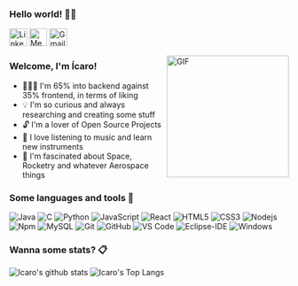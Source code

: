 ### Hello world! 👋🏻

<a href="https://linkedin.com/in/icaro-silva"><img alt="LinkedIn" height="32px" src="https://image.flaticon.com/icons/png/512/174/174857.png"/></a>
<a href="https://medium.com/@icaro_silva"><img alt="Medium" height="32px" src="https://icons-for-free.com/iconfiles/png/512/medium+icon-1320186682844050412.png"/></a>
<a href="mailto:icarogabrielsilva2019@gmail.com"><img alt="Gmail" height="32px" src="https://www.freepnglogos.com/uploads/logo-gmail-png/logo-gmail-png-gmail-icon-download-png-and-vector-1.png"/></a>

<img align="right" alt="GIF" height="220px" src="https://cdn.dribbble.com/users/1708950/screenshots/4188877/developer_med.gif" />

### Welcome, I'm Ícaro!

+ 👨🏻‍💻 I'm 65% into backend against 35% frontend, in terms of liking
+ 💡 I'm so curious and always researching and creating some stuff
+ 🔓 I'm a lover of Open Source Projects
+ 🎵 I love listening to music and learn new instruments
+ 🚀 I'm fascinated about Space, Rocketry and whatever Aerospace things

### Some languages and tools 🔧

![Java](http://img.shields.io/badge/-Java-5B4638?style=flat-square&logo=java&logoColor=ffffff)
![C](https://img.shields.io/badge/-C++%20&%20C_Sharp-659ad2?style=flat-square&logo=c%2B%2B&logoColor=ffffff)
![Python](http://img.shields.io/badge/-Python-3776AB?style=flat-square&logo=python&logoColor=ffffff)
![JavaScript](https://img.shields.io/badge/-JavaScript-%23F7DF1C?style=flat-square&logo=javascript&logoColor=000000&labelColor=%23F7DF1C&color=%23FFCE5A)
![React](https://img.shields.io/badge/-React-61DAFB?style=flat-square&logo=react&logoColor=ffffff)
![HTML5](https://img.shields.io/badge/-HTML5-%23E44D27?style=flat-square&logo=html5&logoColor=ffffff)
![CSS3](https://img.shields.io/badge/-CSS3-%231572B6?style=flat-square&logo=css3)
![Nodejs](https://img.shields.io/badge/-Nodejs-339933?style=flat-square&logo=Node.js&logoColor=ffffff)
![Npm](https://img.shields.io/badge/-npm-CB3837?style=flat-square&logo=npm)
![MySQL](https://img.shields.io/badge/-MySQL-blueviolet?style=flat-square&logo=mysql&logoColor=ffffff)
![Git](https://img.shields.io/badge/-Git-%23F05032?style=flat-square&logo=git&logoColor=%23ffffff)
![GitHub](https://img.shields.io/badge/-GitHub-181717?style=flat-square&logo=github)
![VS Code](http://img.shields.io/badge/-VS%20Code-007ACC?style=flat-square&logo=visual-studio-code&logoColor=ffffff)
![Eclipse-IDE](http://img.shields.io/badge/-Eclipse-2C2255?style=flat-square&logo=eclipse&logoColor=ffffff)
![Windows](http://img.shields.io/badge/-Windows-0078D6?style=flat-square&logo=windows&logoColor=ffffff)

### Wanna some stats? 📋

![Icaro's github stats](https://github-readme-stats.vercel.app/api?username=Icaro-G-Silva&show_icons=true&include_all_commits=true&count_private=true&theme=dracula)
![Icaro's Top Langs](https://github-readme-stats.vercel.app/api/top-langs/?username=Icaro-G-Silva&layout=compact&theme=dracula)
